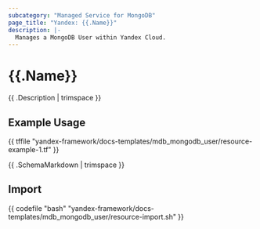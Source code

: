 ```yaml
---
subcategory: "Managed Service for MongoDB"
page_title: "Yandex: {{.Name}}"
description: |-
  Manages a MongoDB User within Yandex Cloud.
---
```


# {{.Name}}

{{ .Description | trimspace }}

## Example Usage

{{ tffile "yandex-framework/docs-templates/mdb_mongodb_user/resource-example-1.tf" }}

{{ .SchemaMarkdown | trimspace }}

## Import

{{ codefile "bash" "yandex-framework/docs-templates/mdb_mongodb_user/resource-import.sh" }}
